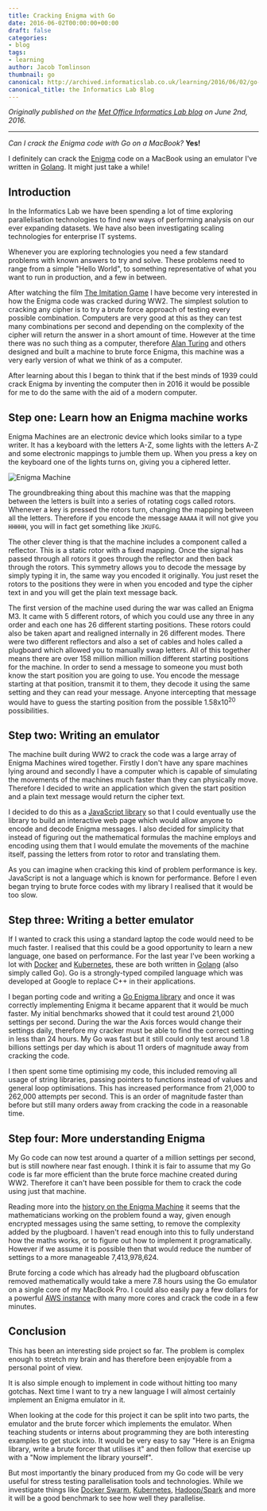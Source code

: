 ```yaml
---
title: Cracking Enigma with Go
date: 2016-06-02T00:00:00+00:00
draft: false
categories:
- blog
tags:
- learning
author: Jacob Tomlinson
thumbnail: go
canonical: http://archived.informaticslab.co.uk/learning/2016/06/02/go-enigma.html
canonical_title: the Informatics Lab Blog
---
```


_Originally published on the [Met Office Informatics Lab blog](http://archived.informaticslab.co.uk/learning/2016/06/02/go-enigma.html) on June 2nd, 2016._

---
_Can I crack the Enigma code with Go on a MacBook?_ **Yes!**

I definitely can crack the [Enigma][enigma] code on a MacBook using an emulator I've written in [Golang][golang]. It might just take a while!

## Introduction
In the Informatics Lab we have been spending a lot of time exploring parallelisation technologies to find new ways of performing analysis on our ever expanding datasets. We have also been investigating scaling technologies for enterprise IT systems.

Whenever you are exploring technologies you need a few standard problems with known answers to try and solve. These problems need to range from a simple "Hello World", to something representative of what you want to run in production, and a few in between.

After watching the film [The Imitation Game][imitation-game] I have become very interested in how the Enigma code was cracked during WW2. The simplest solution to cracking any cipher is to try a brute force approach of testing every possible combination. Computers are very good at this as they can test many combinations per second and depending on the complexity of the cipher will return the answer in a short amount of time. However at the time there was no such thing as a computer, therefore [Alan Turing][alan-turing] and others designed and built a machine to brute force Enigma, this machine was a very early version of what we think of as a computer.

After learning about this I began to think that if the best minds of 1939 could crack Enigma by inventing the computer then in 2016 it would be possible for me to do the same with the aid of a modern computer.

## Step one: Learn how an Enigma machine works
Enigma Machines are an electronic device which looks similar to a type writer. It has a keyboard with the letters A-Z, some lights with the letters A-Z and some electronic mappings to jumble them up. When you press a key on the keyboard one of the lights turns on, giving you a ciphered letter.

![Enigma Machine](https://i.imgur.com/bh2zFIyh.jpg)

The groundbreaking thing about this machine was that the mapping between the letters is built into a series of rotating cogs called rotors. Whenever a key is pressed the rotors turn, changing the mapping between all the letters. Therefore if you encode the message `AAAAA` it will not give you `HHHHH`, you will in fact get something like `JKUFG`.

The other clever thing is that the machine includes a component called a reflector. This is a static rotor with a fixed mapping. Once the signal has passed through all rotors it goes through the reflector and then back through the rotors. This symmetry allows you to decode the message by simply typing it in, the same way you encoded it originally. You just reset the rotors to the positions they were in when you encoded and type the cipher text in and you will get the plain text message back.

The first version of the machine used during the war was called an Enigma M3. It came with 5 different rotors, of which you could use any three in any order and each one has 26 different starting positions. These rotors could also be taken apart and realigned internally in 26 different modes. There were two different reflectors and also a set of cables and holes called a plugboard which allowed you to manually swap letters. All of this together means there are over 158 million million million different starting positions for the machine. In order to send a message to someone you must both know the start position you are going to use. You encode the message starting at that position, transmit it to them, they decode it using the same setting and they can read your message. Anyone intercepting that message would have to guess the starting position from the possible 1.58x10<sup>20</sup> possibilities.

## Step two: Writing an emulator
The machine built during WW2 to crack the code was a large array of Enigma Machines wired together. Firstly I don't have any spare machines lying around and secondly I have a computer which is capable of simulating the movements of the machines much faster than they can physically move. Therefore I decided to write an application which given the start position and a plain text message would return the cipher text.

I decided to do this as a [JavaScript library][enigma-js] so that I could eventually use the library to build an interactive web page which would allow anyone to encode and decode Enigma messages. I also decided for simplicity that instead of figuring out the mathematical formulas the machine employs and encoding using them that I would emulate the movements of the machine itself, passing the letters from rotor to rotor and translating them.

As you can imagine when cracking this kind of problem performance is key. JavaScript is not a language which is known for performance. Before I even began trying to brute force codes with my library I realised that it would be too slow.

## Step three: Writing a better emulator
If I wanted to crack this using a standard laptop the code would need to be much faster. I realised that this could be a good opportunity to learn a new language, one based on performance. For the last year I've been working a lot with [Docker][docker] and [Kubernetes][kubernetes], these are both written in [Golang][golang] (also simply called Go). Go is a strongly-typed compiled language which was developed at Google to replace C++ in their applications.

I began porting code and writing a [Go Enigma library][engima-go] and once it was correctly implementing Enigma it became apparent that it would be much faster. My initial benchmarks showed that it could test around 21,000 settings per second. During the war the Axis forces would change their settings daily, therefore my cracker must be able to find the correct setting in less than 24 hours. My Go was fast but it still could only test around 1.8 billions settings per day which is about 11 orders of magnitude away from cracking the code.

I then spent some time optimising my code, this included removing all usage of string libraries, passing pointers to functions instead of values and general loop optimisations. This has increased performance from 21,000 to 262,000 attempts per second. This is an order of magnitude faster than before but still many orders away from cracking the code in a reasonable time.

## Step four: More understanding Enigma
My Go code can now test around a quarter of a million settings per second, but is still nowhere near fast enough. I think it is fair to assume that my Go code is far more efficient than the brute force machine created during WW2. Therefore it can't have been possible for them to crack the code using just that machine.

Reading more into the [history on the Enigma Machine][enigma-history] it seems that the mathematicians working on the problem found a way, given enough encrypted messages using the same setting, to remove the complexity added by the plugboard. I haven't read enough into this to fully understand how the maths works, or to figure out how to implement it programatically. However if we assume it is possible then that would reduce the number of settings to a more manageable 7,413,978,624.

Brute forcing a code which has already had the plugboard obfuscation removed mathematically would take a mere 7.8 hours using the Go emulator on a single core of my MacBook Pro. I could also easily pay a few dollars for a powerful [AWS instance][aws-ec2] with many more cores and crack the code in a few minutes.

## Conclusion
This has been an interesting side project so far. The problem is complex enough to stretch my brain and has therefore been enjoyable from a personal point of view.

It is also simple enough to implement in code without hitting too many gotchas. Next time I want to try a new language I will almost certainly implement an Enigma emulator in it.

When looking at the code for this project it can be split into two parts, the emulator and the brute forcer which implements the emulator. When teaching students or interns about programming they are both interesting examples to get stuck into. It would be very easy to say "Here is an Enigma library, write a brute forcer that utilises it" and then follow that exercise up with a "Now implement the library yourself".

But most importantly the binary produced from my Go code will be very useful for stress testing parallelisation tools and technologies. While we investigate things like [Docker Swarm][docker-swarm], [Kubernetes][kubernetes], [Hadoop/Spark][big-data] and more it will be a good benchmark to see how well they parallelise.

[alan-turing]: https://en.wikipedia.org/wiki/Alan_Turing
[aws-ec2]: https://aws.amazon.com/ec2/
[big-data]: http://www.informaticslab.co.uk/projects/hadoop.html
[docker]: http://www.informaticslab.co.uk/lab-school/2015/06/24/lab-school-docker.html
[docker-swarm]: http://www.informaticslab.co.uk/infrastructure/2015/12/09/raspberry-pi-docker-cluster.html
[enigma]: https://en.wikipedia.org/wiki/Enigma_machine
[engima-go]: https://github.com/jacobtomlinson/enigma-go
[enigma-history]: http://www.codesandciphers.org.uk/enigma/
[enigma-js]: https://github.com/jacobtomlinson/enigma-js
[golang]: https://golang.org/
[imitation-game]: http://www.imdb.com/title/tt2084970/
[kubernetes]: http://www.informaticslab.co.uk/infrastructure/2015/10/01/building-with-kubernetes.html

